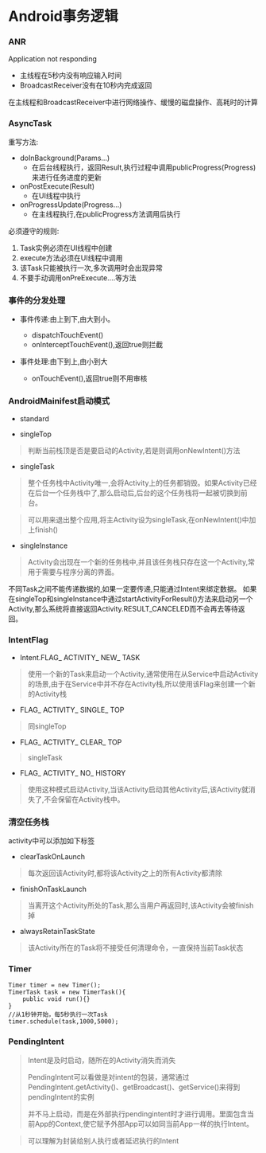 # Android事务逻辑 #

### ANR ###
Application not responding

- 主线程在5秒内没有响应输入时间
- BroadcastReceiver没有在10秒内完成返回

在主线程和BroadcastReceiver中进行网络操作、缓慢的磁盘操作、高耗时的计算


### AsyncTask ###

重写方法:

- doInBackground(Params...)
	- 在后台线程执行，返回Result,执行过程中调用publicProgress(Progress)来进行任务进度的更新
- onPostExecute(Result)
	- 在UI线程中执行
- onProgressUpdate(Progress...)
	- 在主线程执行,在publicProgress方法调用后执行



必须遵守的规则:

1. Task实例必须在UI线程中创建
2. execute方法必须在UI线程中调用
3. 该Task只能被执行一次,多次调用时会出现异常
4. 不要手动调用onPreExecute....等方法

### 事件的分发处理 ###



- 事件传递:由上到下,由大到小。
	- dispatchTouchEvent()
	- onInterceptTouchEvent(),返回true则拦截



- 事件处理:由下到上,由小到大
	- onTouchEvent(),返回true则不用审核

### AndroidMainifest启动模式 ###


- standard

- singleTop
>判断当前栈顶是否是要启动的Activity,若是则调用onNewIntent()方法




- singleTask
>整个任务栈中Activity唯一,会将Activity上的任务都销毁。如果Activity已经在后台一个任务栈中了,那么启动后,后台的这个任务栈将一起被切换到前台。

>可以用来退出整个应用,将主Activity设为singleTask,在onNewIntent()中加上finish()




- singleInstance
>Activity会出现在一个新的任务栈中,并且该任务栈只存在这一个Activity,常用于需要与程序分离的界面。


不同Task之间不能传递数据的,如果一定要传递,只能通过Intent来绑定数据。
如果在singleTop和singleInstance中通过startActivityForResult()方法来启动另一个Activity,那么系统将直接返回Activity.RESULT_CANCELED而不会再去等待返回。


### IntentFlag ###

-  Intent.FLAG_ ACTIVITY_ NEW_ TASK
>使用一个新的Task来启动一个Activity,通常使用在从Service中启动Activity的场景,由于在Service中并不存在Activity栈,所以使用该Flag来创建一个新的Activity栈



-  FLAG_ ACTIVITY_ SINGLE_ TOP
>同singleTop



- FLAG_ ACTIVITY_ CLEAR_ TOP
>singleTask



-  FLAG_ ACTIVITY_ NO_ HISTORY
>使用这种模式启动Activity,当该Activity启动其他Activity后,该Activity就消失了,不会保留在Activity栈中。

### 清空任务栈 ###
activity中可以添加如下标签

- clearTaskOnLaunch
>每次返回该Activity时,都将该Activity之上的所有Activity都清除


- finishOnTaskLaunch
>当离开这个Activity所处的Task,那么当用户再返回时,该Activity会被finish掉


- alwaysRetainTaskState
>该Activity所在的Task将不接受任何清理命令，一直保持当前Task状态

### Timer ###

    Timer timer = new Timer();
	TimerTask task = new TimerTask(){
		public void run(){}
	}
	//从1秒钟开始，每5秒执行一次Task
	timer.schedule(task,1000,5000);

### PendingIntent ###
>Intent是及时启动，随所在的Activity消失而消失
>
>PendingIntent可以看做是对intent的包装，通常通过PendingIntent.getActivity()、getBroadcast()、getService()来得到pendingIntent的实例
>
>并不马上启动，而是在外部执行pendingintent时才进行调用。里面包含当前App的Context,使它赋予外部App可以如同当前App一样的执行Intent。

>可以理解为封装给别人执行或者延迟执行的Intent


